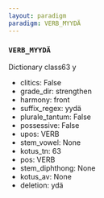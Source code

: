 ```yaml
---
layout: paradigm
paradigm: VERB_MYYDÄ
---
```

### ` VERB_MYYDÄ `

Dictionary class63 y
* clitics: False
* grade_dir: strengthen
* harmony: front
* suffix_regex: yydä
* plurale_tantum: False
* possessive: False
* upos: VERB
* stem_vowel: None
* kotus_tn: 63
* pos: VERB
* stem_diphthong: None
* kotus_av: None
* deletion: ydä
